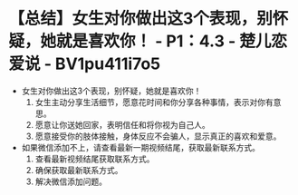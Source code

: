 # 【总结】女生对你做出这3个表现，别怀疑，她就是喜欢你！ - P1：4.3 - 楚儿恋爱说 - BV1pu411i7o5

-   女生对你做出这3个表现，别怀疑，她就是喜欢你！
    1.  女生主动分享生活细节，愿意花时间和你分享各种事情，表示对你有意思。
    2.  愿意让你送她回家，表明信任和将你视为自己人。
    3.  愿意接受你的肢体接触，身体反应不会骗人，显示真正的喜欢和爱意。
-   如果微信添加不上，请查看最新一期视频结尾，获取最新联系方式。
    1.  查看最新视频结尾获取联系方式。
    2.  确保获取最新联系方式。
    3.  解决微信添加问题。